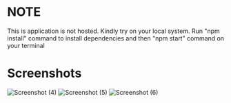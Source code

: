 # NOTE


This is application is not hosted. Kindly try on your local system. 
Run "npm install" command to install dependencies and then "npm start" command on your terminal

# Screenshots

![Screenshot (4)](https://user-images.githubusercontent.com/83784924/134429183-8b9691bf-b08e-4ca1-85b9-e9ce3be30b73.png)
![Screenshot (5)](https://user-images.githubusercontent.com/83784924/134429186-f017fd57-9e3f-4948-8916-81327cd022ed.png)
![Screenshot (6)](https://user-images.githubusercontent.com/83784924/134429187-fce82321-3cde-4d3a-9178-692575749bb5.png)

